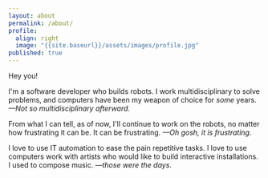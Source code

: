 ```yaml
---
layout: about
permalink: /about/
profile:
  align: right
  image: "{{site.baseurl}}/assets/images/profile.jpg"
published: true
---
```



Hey you!

I'm a software developer who builds robots. I work multidisciplinary to solve problems, and computers have been my weapon of choice for _some_ years.
_—Not so multidisciplinary afterward._

From what I can tell, as of now, I'll continue to work on the robots, no matter how frustrating it can be. It can be frustrating. _—Oh gosh, it is frustrating._

I love to use IT automation to ease the pain repetitive tasks. I love to use computers work with artists who would like to build interactive installations. I used to compose music. _—those were the days_.
